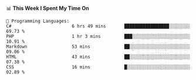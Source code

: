 <!--START_SECTION:waka-->
📊 **This Week I Spent My Time On** 

```text
💬 Programming Languages: 
C#                       6 hrs 49 mins       █████████████████░░░░░░░░   69.73 % 
PHP                      1 hr 3 mins         ███░░░░░░░░░░░░░░░░░░░░░░   10.91 % 
Markdown                 53 mins             ██░░░░░░░░░░░░░░░░░░░░░░░   09.06 % 
HTML                     43 mins             ██░░░░░░░░░░░░░░░░░░░░░░░   07.38 % 
CSS                      16 mins             █░░░░░░░░░░░░░░░░░░░░░░░░   02.89 % 
```


<!--END_SECTION:waka-->
